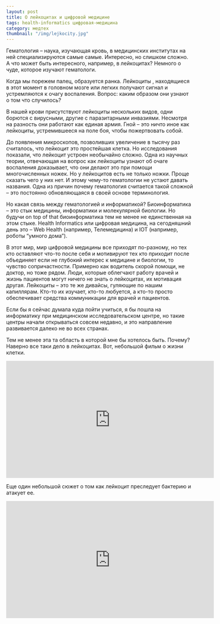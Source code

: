 ```yaml
---
layout: post
title: О лейкоцитах и цифровой медицине 
tags: health-informatics цифровая-медицина
category: медтех
thumbnail: "/img/lejkocity.jpg"
---
```


<p class="lead">Гематология – наука, изучающая кровь, в медицинских институтах на ней специализируются самые самые. Интересно, но слишком сложно. А что может быть интересного, например, в лейкоцитах? Немного о чуде, которое изучают гематологи.</p>


Когда мы порежем палец, образуется ранка. Лейкоциты , находящиеся в этот момент в головном мозге или легких получают сигнал и устремляются к очагу воспаления. Вопрос: каким образом они узнают о том что случилось?

В нашей крови присутствуют лейкоциты нескольких видов, одни борются с вирусными, другие с паразитарными инвазиями. Несмотря на разность они работают как единая армия. Гной – это ничто иное как лейкоциты, устремившееся на поле боя, чтобы пожертвовать собой. 

До появления микроскопов, позволивших увеличение в тысячу раз считалось, что лейкоцит это простейшая клетка. Но исследования показали, что лейкоцит устроен необычайно сложно. Одна из научных теории, отвечающая на вопрос как лейкоциты узнают об очаге воспаления доказывает, что они делают это при помощи многочисленных ножек. Но у лейкоцитов есть не только ножки. Проще сказать чего у них нет. И этому чему-то гематологии не устают давать названия. Одна из причин почему гематология считается такой сложной – это постоянно обновляющаяся в своей основе терминология.

Но какая связь между гематологией и информатикой? Биоинформатика – это стык медицины, информатики и молекулярной биологии. Но будучи on top of that биоинформатика тем не менее не единственная на этом стыке. Health Informatics или цифровая медицина, на сегодняшний день это – Web Health (например, Телемедицина) и IOT (например, роботы “умного дома”).

В этот мир, мир цифровой медицины все приходят по-разному, но тех кто оставляют что-то после себя и мотивируют тех кто приходит после объединяет если не глубокий интерес к медицине и биологии, то чувство сопричастности. Примерно как водитель скорой помощи, не доктор, но тоже рядом. Люди, которые облегчают работу врачей и жизнь пациентов могут ничего не знать о лейкоцитах, их мотивация другая. Лейкоциты – это те же дивайсы, гуляющие по нашим капиллярам. Кто-то их изучает, кто-то любуется, а кто-то просто обеспечивает средства коммуникации для врачей и пациентов.

Если бы я сейчас думала куда пойти учиться, я бы пошла на информатику при медицинском исследовательском центре, но такие центры начали открываться совсем недавно, и это направление развивается далеко не во всех странах.

Тем не менее эта та область в которой мне бы хотелось быть. Почему? Наверно все таки дело в лейкоцитах. Вот, небольшой фильм о жизни клетки.

<iframe class="center-media page-media" width="560" height="315" src="https://www.youtube.com/embed/B_zD3NxSsD8" frameborder="0" allow="autoplay; encrypted-media" allowfullscreen></iframe>

Еще один небольшой сюжет о том как лейкоцит преследует бактерию и атакует ее. 

<iframe class="center-media page-media" width="560" height="315" src="https://www.youtube.com/embed/JnlULOjUhSQ" frameborder="0" allow="autoplay; encrypted-media" allowfullscreen></iframe>
